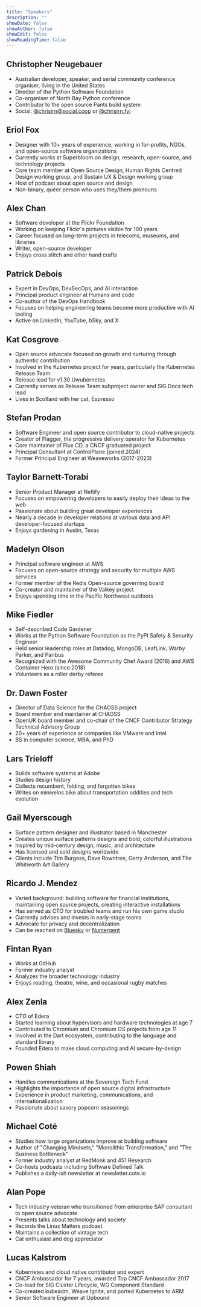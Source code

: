 ```yaml
---
title: "Speakers"
description: ""
showDate: false
showAuthor: false
showEdit: false
showReadingTime: false
---
```


## Christopher Neugebauer
- Australian developer, speaker, and serial community conference organiser, living in the United States
- Director of the Python Software Foundation
- Co-organiser of North Bay Python conference
- Contributor to the open source Pants build system
- Social: [@chrisjrn@social.coop](https://social.coop/@chrisjrn) or [@chrisjrn.fyi](https://bsky.app/profile/chrisjrn.fyi)

## Eriol Fox
- Designer with 10+ years of experience, working in for-profits, NGOs, and open-source software organizations
- Currently works at Superbloom on design, research, open-source, and technology projects
- Core team member at Open Source Design, Human Rights Centred Design working group, and Sustain UX & Design working group
- Host of podcast about open source and design
- Non-binary, queer person who uses they/them pronouns

## Alex Chan
- Software developer at the Flickr Foundation
- Working on keeping Flickr's pictures visible for 100 years
- Career focused on long-term projects in telecoms, museums, and libraries
- Writer, open-source developer
- Enjoys cross stitch and other hand crafts

## Patrick Debois
- Expert in DevOps, DevSecOps, and AI interaction
- Principal product engineer at Humans and code
- Co-author of the DevOps Handbook
- Focuses on helping engineering teams become more productive with AI tooling
- Active on LinkedIn, YouTube, bSky, and X

## Kat Cosgrove
- Open source advocate focused on growth and nurturing through authentic contribution
- Involved in the Kubernetes project for years, particularly the Kubernetes Release Team
- Release lead for v1.30 Uwubernetes
- Currently serves as Release Team subproject owner and SIG Docs tech lead
- Lives in Scotland with her cat, Espresso

## Stefan Prodan
- Software Engineer and open source contributor to cloud-native projects
- Creator of Flagger, the progressive delivery operator for Kubernetes
- Core maintainer of Flux CD, a CNCF graduated project
- Principal Consultant at ControlPlane (joined 2024)
- Former Principal Engineer at Weaveworks (2017-2023)

## Taylor Barnett-Torabi
- Senior Product Manager at Netlify
- Focuses on empowering developers to easily deploy their ideas to the web
- Passionate about building great developer experiences
- Nearly a decade in developer relations at various data and API developer-focused startups
- Enjoys gardening in Austin, Texas

## Madelyn Olson
- Principal software engineer at AWS
- Focuses on open-source strategy and security for multiple AWS services
- Former member of the Redis Open-source governing board
- Co-creator and maintainer of the Valkey project
- Enjoys spending time in the Pacific Northwest outdoors

## Mike Fiedler
- Self-described Code Gardener
- Works at the Python Software Foundation as the PyPI Safety & Security Engineer
- Held senior leadership roles at Datadog, MongoDB, LeafLink, Warby Parker, and Paribus
- Recognized with the Awesome Community Chef Award (2016) and AWS Container Hero (since 2018)
- Volunteers as a roller derby referee

## Dr. Dawn Foster
- Director of Data Science for the CHAOSS project
- Board member and maintainer at CHAOSS
- OpenUK board member and co-chair of the CNCF Contributor Strategy Technical Advisory Group
- 20+ years of experience at companies like VMware and Intel
- BS in computer science, MBA, and PhD

## Lars Trieloff
- Builds software systems at Adobe
- Studies design history
- Collects recumbent, folding, and forgotten bikes
- Writes on minivelos.bike about transportation oddities and tech evolution

## Gail Myerscough
- Surface pattern designer and illustrator based in Manchester
- Creates unique surface patterns designs and bold, colorful illustrations
- Inspired by mid-century design, music, and architecture
- Has licensed and sold designs worldwide
- Clients include Tim Burgess, Dave Rowntree, Gerry Anderson, and The Whitworth Art Gallery

## Ricardo J. Mendez
- Varied background: building software for financial institutions, maintaining open source projects, creating interactive installations
- Has served as CTO for troubled teams and run his own game studio
- Currently advises and invests in early-stage teams
- Advocate for privacy and decentralization
- Can be reached on [Bluesky](https://bsky.app/profile/ricardo.bsky.social) or [Numergent](https://numergent.com/)

## Fintan Ryan
- Works at GitHub
- Former industry analyst
- Analyzes the broader technology industry
- Enjoys reading, theatre, wine, and occasional rugby matches

## Alex Zenla
- CTO of Edera
- Started learning about hypervisors and hardware technologies at age 7
- Contributed to Chromium and Chromium OS projects from age 11
- Involved in the Dart ecosystem, contributing to the language and standard library
- Founded Edera to make cloud computing and AI secure-by-design

## Powen Shiah
- Handles communications at the Sovereign Tech Fund
- Highlights the importance of open source digital infrastructure
- Experience in product marketing, communications, and internationalization
- Passionate about savory popcorn seasonings

## Michael Coté
- Studies how large organizations improve at building software
- Author of "Changing Mindsets," "Monolithic Transformation," and "The Business Bottleneck"
- Former industry analyst at RedMonk and 451 Research
- Co-hosts podcasts including Software Defined Talk
- Publishes a daily-ish newsletter at newsletter.cote.io

## Alan Pope
- Tech industry veteran who transitioned from enterprise SAP consultant to open source advocate
- Presents talks about technology and society
- Records the Linux Matters podcast
- Maintains a collection of vintage tech
- Cat enthusiast and dog appreciator

## Lucas Kalstrom
- Kubernetes and cloud native contributor and expert
- CNCF Ambassador for 7 years, awarded Top CNCF Ambassador 2017
- Co-lead for SIG Cluster Lifecycle, WG Component Standard
- Co-created kubeadm, Weave Ignite, and ported Kubernetes to ARM
- Senior Software Engineer at Upbound
